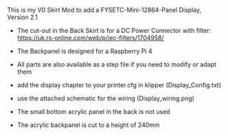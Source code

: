 This is my V0 Skirt Mod to add a FYSETC-Mini-12864-Panel Display, Version 2.1


- The cut-out in the Back Skirt is for a DC Power Connector with filter:
https://uk.rs-online.com/web/p/iec-filters/1704958/

- The Backpanel is designed for a Raspberry Pi 4

- All parts are also available as a step file if you need to modify or adapt them

- add the display chapter to your printer.cfg in klipper (Display_Config.txt)

- use the attached schematic for the wiring (Display_wiring.png)

- The small bottom acrylic panel in the back is not used

- The acrylic backpanel is cut to a height of 240mm

